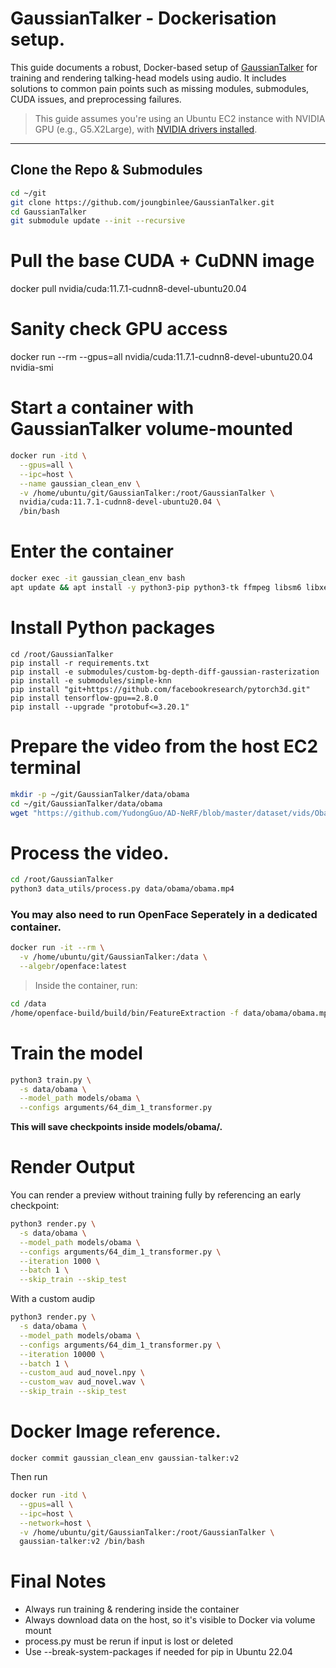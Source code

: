 # GaussianTalker - Dockerisation setup.

This guide documents a robust, Docker-based setup of [GaussianTalker](https://github.com/cvlab-kaist/GaussianTalker) for training and rendering talking-head models using audio. It includes solutions to common pain points such as missing modules, submodules, CUDA issues, and preprocessing failures.

> This guide assumes you're using an Ubuntu EC2 instance with NVIDIA GPU (e.g., G5.X2Large), with [NVIDIA drivers installed](https://docs.nvidia.com/datacenter/tesla/tesla-installation-notes/index.html).

---

## Clone the Repo & Submodules

```bash
cd ~/git
git clone https://github.com/joungbinlee/GaussianTalker.git
cd GaussianTalker
git submodule update --init --recursive
```

# Pull the base CUDA + CuDNN image
docker pull nvidia/cuda:11.7.1-cudnn8-devel-ubuntu20.04

# Sanity check GPU access
docker run --rm --gpus=all nvidia/cuda:11.7.1-cudnn8-devel-ubuntu20.04 nvidia-smi

# Start a container with GaussianTalker volume-mounted
```bash
docker run -itd \
  --gpus=all \
  --ipc=host \
  --name gaussian_clean_env \
  -v /home/ubuntu/git/GaussianTalker:/root/GaussianTalker \
  nvidia/cuda:11.7.1-cudnn8-devel-ubuntu20.04 \
  /bin/bash
```
# Enter the container
```bash
docker exec -it gaussian_clean_env bash
apt update && apt install -y python3-pip python3-tk ffmpeg libsm6 libxext6 portaudio19-dev
```
# Install Python packages
```
cd /root/GaussianTalker
pip install -r requirements.txt
pip install -e submodules/custom-bg-depth-diff-gaussian-rasterization
pip install -e submodules/simple-knn
pip install "git+https://github.com/facebookresearch/pytorch3d.git"
pip install tensorflow-gpu==2.8.0
pip install --upgrade "protobuf<=3.20.1"
```

# Prepare the video from the host EC2 terminal

```bash
mkdir -p ~/git/GaussianTalker/data/obama
cd ~/git/GaussianTalker/data/obama
wget "https://github.com/YudongGuo/AD-NeRF/blob/master/dataset/vids/Obama.mp4?raw=true" -O obama.mp4
```

# Process the video.
```bash
cd /root/GaussianTalker
python3 data_utils/process.py data/obama/obama.mp4
```

### You may also need to run OpenFace Seperately in a dedicated container.
```bash
docker run -it --rm \
  -v /home/ubuntu/git/GaussianTalker:/data \
  --algebr/openface:latest
```
> Inside the container, run:
```bash
cd /data
/home/openface-build/build/bin/FeatureExtraction -f data/obama/obama.mp4
```

# Train the model
```bash
python3 train.py \
  -s data/obama \
  --model_path models/obama \
  --configs arguments/64_dim_1_transformer.py
```
**This will save checkpoints inside models/obama/.**

# Render Output

You can render a preview without training fully by referencing an early checkpoint:
```bash
python3 render.py \
  -s data/obama \
  --model_path models/obama \
  --configs arguments/64_dim_1_transformer.py \
  --iteration 1000 \
  --batch 1 \
  --skip_train --skip_test
```

With a custom audip
```bash
python3 render.py \
  -s data/obama \
  --model_path models/obama \
  --configs arguments/64_dim_1_transformer.py \
  --iteration 10000 \
  --batch 1 \
  --custom_aud aud_novel.npy \
  --custom_wav aud_novel.wav \
  --skip_train --skip_test
```

# Docker Image reference.
```
docker commit gaussian_clean_env gaussian-talker:v2
```
Then run

```bash
docker run -itd \
  --gpus=all \
  --ipc=host \
  --network=host \
  -v /home/ubuntu/git/GaussianTalker:/root/GaussianTalker \
  gaussian-talker:v2 /bin/bash
```


# Final Notes
* Always run training & rendering inside the container
* Always download data on the host, so it's visible to Docker via volume mount
* process.py must be rerun if input is lost or deleted
* Use --break-system-packages if needed for pip in Ubuntu 22.04







